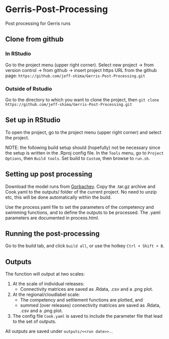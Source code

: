 # Gerris-Post-Processing
Post processing for Gerris runs

## Clone from github
### In RStudio
Go to the project menu (upper right corner). Select new project -> from version control -> from github -> insert project https URL from the github page: ```https://github.com/jeff-shima/Gerris-Post-Processing.git```

### Outside of Rstudio
Go to the directory to which you want to clone the project, then ```git clone https://github.com/jeff-shima/Gerris-Post-Processing.git```

## Set up in RStudio
To open the project, go to the project menu (upper right corner) and select the project.

NOTE: the following build setup should (hopefully) not be necessary since the setup is written in the .Rproj config file.
In the ```Tools``` menu, go to ```Project Options```, then ```Build tools```. Set build to ```Custom```, then browse to ```run.sh```.

## Setting up post processing

Download the model runs from [Gorbachev](https://gorbachev.io/#/report/Gerris-in-the-cloud). Copy the .tar.gz archive and Cook.yaml to the outputs/ folder of the current project. No need to unzip etc, this will be done automatically within the build.

Use the process.yaml file to set the parameters of the competency and swimming functions, and to define the outputs to be processed. The .yaml parameters are documented in process.html.

## Running the post-processing

Go to the build tab, and click ```build all```, or use the hotkey ```Ctrl + Shift + B```.

## Outputs

The function will output at two scales: 

1. At the scale of individual releases: 
    * Connectivity matrices are saved as .Rdata, .csv and a .png plot.
2. At the regional/cloudlabel scale: 
    * The competency and settlement functions are plotted, and 
    * summed (over releases) connectivity matrices are saved as .Rdata, .csv and a .png plot.
3. The config file ```Cook.yaml``` is saved to include the parameter file that lead to the set of outputs.

All outputs are saved under ```outputs/<<run date>>.```.
